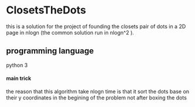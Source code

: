 # ClosetsTheDots
this is a solution for the project of founding the closets pair of dots in a 2D page in nlogn (the common solution run in nlogn^2 ). 
## programming language
python 3
#### main trick 
the reason that this algorithm take nlogn time is that it sort the dots base on their y coordinates in the begining of the problem not after boxing the dots 

